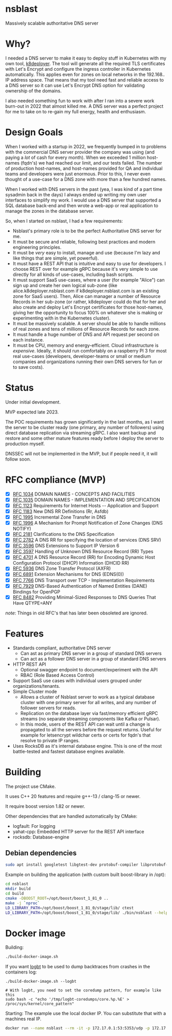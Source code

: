 # nsblast
Massively scalable authoritative DNS server

# Why?
I needed a DNS server to make it easy to deploy stuff in Kubernetes with my own tool, [k8deployer](https://github.com/jgaa/k8deployer). The tool will generate all the required TLS certificates with Let's Encrypt and configure the ingress controller in Kubernetes automatically. This applies even for zones on local networks in the 192.168.*.* IP address space. That means that my tool need fast and reliable access to a DNS server so it can use Let's Encrypt DNS option for validating ownership of the domains.

I also needed something fun to work with after I ran into a severe work burn-out in 2022 that almost killed me. A DNS server was a perfect project for me to take on to re-gain my full energy, health and enthusiasm. 

# Design Goals
When I worked with a startup in 2022, we frequently bumped in to problems with the commercial DNS server provider the company was using (and paying a *lot* of cash for every month). When we exceeded 1 million host-names (fqdn's) we had reached our limit, and our tests failed. The number of production host-names, and host-names provided for QA and individual teams and developers were just enormous. Prior to this, I never even thought of a use-case for a DNS zone with more than a few hundred names. 

When I worked with DNS servers in the past (yea, I was kind of a part time sysadmin back in the days) I always ended up writing my own user interfaces to simplify my work. I would use a DNS server that supported a SQL database back-end and then wrote a web-app or real application to manage the zones in the database server. 

So, when I started on nsblast, I had a few requirements:
- Nsblast's primary role is to be the perfect Authoritative DNS server for me.
- It must be secure and reliable, following best practices and modern engineering principles. 
- It must be *very* easy to install, manage and use (because I'm lazy and like things that are simple, yet powerful).
- It must have a REST API that is intuitive and easy to use for developers. I choose REST over for example gRPC because it's very simple to use directly for all kinds of use-cases, including bash scripts. 
- It must support SaaS use-cases, where a user (for example "Alice") can sign up and create her own logical sub-zone (like alice.k8deployer.nsblast.com if k8deployer.nsblast.com is an existing zone for SaaS users). Then, Alice can manager a number of Resource Records in her sub-zone (or rather, k8deployer could do that for her and also create and deploy Let's Encrypt certificates for those host-names, giving her the opportunity to focus 100% on whatever she is making or experimenting with in the Kubernetes cluster). 
- It must be massively scalable. A server should be able to handle millions of real zones and tens of millions of Resource Records for each zone. 
- It must handle a huge number of DNS and API request per second on each instance. 
- It must be CPU, memory and energy-efficient. Cloud infrastructure is *expensive*. Ideally, it should run comfortably on a raspberry PI 3 for most real use-cases (developers, developer-teams or small or medium companies and organizations running their own DNS servers for fun or to save costs).

# Status
Under initial development.

MVP expected late 2023. 

The POC requirements has grown significantly in the last months, as
I want the server to be cluster ready (one primary, any number of followers)
using direct database replication via streaming gRPC. 
I also want backup and restore and some other mature features ready
before I deploy the server to production myself.

DNSSEC will not be implemented in the MVP, but if people need it, it will follow soon.

# RFC compliance (MVP)

- [x] [RFC 1034](https://www.rfc-editor.org/rfc/rfc1034) DOMAIN NAMES - CONCEPTS AND FACILITIES
- [x] [RFC 1035](https://www.rfc-editor.org/rfc/rfc1035) DOMAIN NAMES - IMPLEMENTATION AND SPECIFICATION
- [x] [RFC 1123](https://www.rfc-editor.org/rfc/rfc1123) Requirements for Internet Hosts -- Application and Support
- [x] [RFC 1183](https://www.rfc-editor.org/rfc/rfc1183) New DNS RR Definitions (Rr, Asfdb)
- [x] [RFC 1995](https://www.rfc-editor.org/rfc/rfc1995) Incremental Zone Transfer in DNS
- [x] [RFC 1996](https://www.rfc-editor.org/rfc/rfc1996) A Mechanism for Prompt Notification of Zone Changes (DNS NOTIFY)
- [x] [RFC 2181](https://www.rfc-editor.org/rfc/rfc2181) Clarifications to the DNS Specification
- [x] [RFC 2782](https://www.rfc-editor.org/rfc/rfc2782) A DNS RR for specifying the location of services (DNS SRV)
- [x] [RFC 3596](https://www.rfc-editor.org/rfc/rfc3596) DNS Extensions to Support IP Version 6
- [x] [RFC 3597](https://www.rfc-editor.org/rfc/rfc3597) Handling of Unknown DNS Resource Record (RR) Types
- [x] [RFC 4701](https://www.rfc-editor.org/rfc/rfc4701) A DNS Resource Record (RR) for Encoding Dynamic Host Configuration Protocol (DHCP) Information (DHCID RR)
- [x] [RFC 5936](https://www.rfc-editor.org/rfc/rfc5936) DNS Zone Transfer Protocol (AXFR)
- [x] [RFC 6891](https://www.rfc-editor.org/rfc/rfc6891) Extension Mechanisms for DNS (EDNS(0))
- [x] [RFC 7766](https://www.rfc-editor.org/rfc/rfc7766) DNS Transport over TCP - Implementation Requirements
- [x] [RFC 7929](https://www.rfc-editor.org/rfc/rfc7929) DNS-Based Authentication of Named Entities (DANE) Bindings for OpenPGP
- [x] [RFC 8482](https://www.rfc-editor.org/rfc/rfc8482) Providing Minimal-Sized Responses to DNS Queries That Have QTYPE=ANY

*note*: Things in old RFC's that has later been obsoleted are ignored.

# Features
- Standards compliant, authoritative DNS server
  - Can ast as primary DNS server in a group of standard DNS servers
  - Can act as a follower DNS server in a group of standard DNS servers
- HTTP REST API
  - Optional swagger endpoint to document/experiment with the API
  - RBAC (Role Based Access Control)
- Support SaaS use cases with individual users grouped under organizations/tenants. 
- Simple Cluster mode
  - Allows a cluster of Nsblast server to work as a typical database cluster with one primary server for all writes, and any number of follower servers for reads.
  - Replication on the database layer via fast/memory efficient gRPC streams (no separate streaming components like Kafka or Pulsar).
  - In this mode, users of the REST API can wait until a change is propagated to all the servers before the request returns. Useful for example for letsencrypt wildchar certs or certs for fqdn's that resolve to private IP ranges.
- Uses RocksDB as it's internal database engine. This is one of the most battle-tested and fastest database engines available.

# Building
The project use CMake.

It uses C++ 20 features and require g++-13 / clang-15 or newer.

It require boost version 1.82 or newer.

Other dependencies that are handled automatically by CMake:

- logfault:  For logging
- yahat-cpp: Embedded HTTP server for the REST API interface
- rocksdb:   Database-engine

## Debian dependencies
```sh
sudo apt install googletest libgtest-dev protobuf-compiler libprotobuf-dev libicu-dev libsnappy-dev libssl-dev libz3-dev libgflags-dev libbz2-dev liblz4-dev libgrpc-dev libgrpc++-dev grpc-proto protobuf-compiler-grpc
```

Example on building the application (with custom built boost-library in /opt):
```sh
cd nsblast
mkdir build
cd build
cmake -DBOOST_ROOT=/opt/boost/boost_1_81_0 ..
make -j `nproc`
LD_LIBRARY_PATH=/opt/boost/boost_1_81_0/stage/lib/ ctest
LD_LIBRARY_PATH=/opt/boost/boost_1_81_0/stage/lib/ ./bin/nsblast --help
```

# Docker image

Building:
```sh
./build-docker-image.sh
```

If you want [logbt](https://github.com/mapbox/logbt) to be used to dump backtraces from crashes in the containers log:
```
./build-docker-image.sh --logbt

# With logbt, you need to set the coredump pattern, for example like this
sudo bash -c "echo '/tmp/logbt-coredumps/core.%p.%E' > /proc/sys/kernel/core_pattern"
```


Starting:
The example use the local docker IP. You can substitute that with a machines real IP.

```sh
docker run --name nsblast --rm -it -p 172.17.0.1:53:5353/udp -p 172.17.0.1:53:5353/tcp -p 172.17.0.1:80:8080/tcp lastviking/nsblast -l trace --dns-udp-port 5353 --dns-tcp-port 5353 --http-port 8080 --dns-endpoint 0.0.0.0 --http-endpoint 0.0.0.0
```
